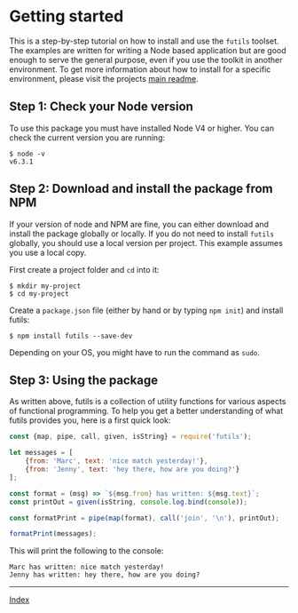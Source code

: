 # Getting started
This is a step-by-step tutorial on how to install and use the `futils` toolset. The examples are written for writing a Node based application but are good enough to serve the general purpose, even if you use the toolkit in another environment. To get more information about how to install for a specific environment, please visit the projects [main readme](../readme.md).

## Step 1: Check your Node version
To use this package you must have installed Node V4 or higher. You can check the current version you are running:
```
$ node -v
v6.3.1
```

## Step 2: Download and install the package from NPM
If your version of node and NPM are fine, you can either download and install the package globally or locally. If you do not need to install `futils` globally, you should use a local version per project. This example assumes you use a local copy.

First create a project folder and `cd` into it:
```
$ mkdir my-project
$ cd my-project
```

Create a `package.json` file (either by hand or by typing `npm init`) and install futils:
```
$ npm install futils --save-dev
```
Depending on your OS, you might have to run the command as `sudo`.

## Step 3: Using the package
As written above, futils is a collection of utility functions for various aspects of functional programming. To help you get a better understanding of what futils provides you, here is a first quick look:
```javascript
const {map, pipe, call, given, isString} = require('futils');

let messages = [
    {from: 'Marc', text: 'nice match yesterday!'},
    {from: 'Jenny', text: 'hey there, how are you doing?'}
];

const format = (msg) => `${msg.from} has written: ${msg.text}`;
const printOut = given(isString, console.log.bind(console));

const formatPrint = pipe(map(format), call('join', '\n'), printOut);

formatPrint(messages);
```

This will print the following to the console:
```
Marc has written: nice match yesterday!
Jenny has written: hey there, how are you doing?
```

---
[Index](./readme.md)






